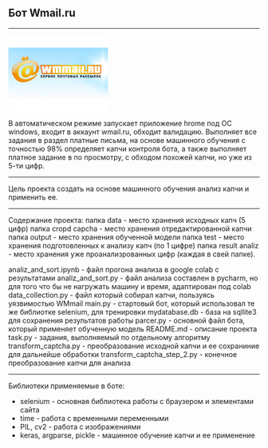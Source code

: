 ## Бот Wmail.ru

____
![](./wmmail.jpg)


В автоматическом режиме запускает приложение hrome под ОС windows, входит в аккаунт
wmail.ru, обходит валидацию. Выполняет все задания в раздел платные письма, на основе машинного
обучения с точностью 98% определяет капчи контроля бота, а также выполняет платное задание в по просмотру, 
с обходом похожей капчи, но уже из 5-ти цифр.

____
Цель проекта создать на основе машинного обучения анализ капчи и применить ее.

___
Содержание проекта:
папка data - место хранения исходных капч (5 цифр)
папка cropd capcha - место хранения отредактированной капчи
папка output - место хранения обученной модели
папка test - место хранения подготовленных к анализу капч (по 1 цифре)
папка result analiz - место хранения уже проанализрованных цифр (каждая в свей папке).

analiz_and_sort.ipynb - файл прогона анализа в google colab с результатами
analiz_and_sort.py - файл анализа составлен в pycharm, но для того что бы не нагружать машину и время, адаптирован под colab
data_collection.py - файл который собирал капчи, пользуясь уязвимостью WMmail
main.py - стартовый бот, который использовал те же библиотке selenium, для тренировки
mydatabase.db -  база на sqllite3 для сохранения результатов работы
parcer.py - основной файл бота, который применяет обученную модель
README.md - описание проекта
task.py -  задания, выполняемый по отдельному алгоритму
transform_captcha.py - преобразование исходной капчи и ее сохраниние для дальнейше обработки
transform_captcha_step_2.py -  конечное преобразование капчи для анализа
____

Библиотеки применяемые в боте:
- selenium - основная библиотека работы с браузером и элементами сайта
- time - работа с временными переменными
- PIL, cv2 - работа с изображениями
- keras, argparse, pickle - машинное обучение капчи и ее применение

 